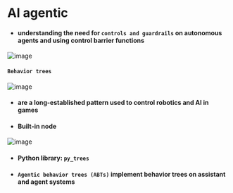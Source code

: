 # AI agentic
- #### understanding the need for `controls and guardrails` on autonomous agents and using control barrier functions
![image](https://github.com/user-attachments/assets/5f758396-da1c-47c1-8029-310c740c8175)

#### `Behavior trees`
![image](https://github.com/user-attachments/assets/3ac0799e-b9fe-47c6-b825-2e328f76a7df)
- #### are a long-established pattern used to control robotics and AI in games
- #### Built-in node
![image](https://github.com/user-attachments/assets/c2d49668-775f-4387-be0c-e42b22599ce0)
- #### Python library: `py_trees`
- #### `Agentic behavior trees (ABTs)` implement behavior trees on assistant and agent systems
